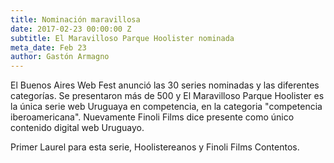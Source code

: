 ```yaml
---
title: Nominación maravillosa
date: 2017-02-23 00:00:00 Z
subtitle: El Maravilloso Parque Hoolister nominada
meta_date: Feb 23
author: Gastón Armagno
---
```


El Buenos Aires Web Fest anunció las 30 series nominadas y las diferentes categorías. Se presentaron más de 500 y El Maravilloso Parque Hoolister es la única serie web Uruguaya en competencia, en la categoria "competencia iberoamericana". Nuevamente Finoli Films dice presente como único contenido digital web Uruguayo.

Primer Laurel para esta serie, Hoolistereanos y Finoli Films Contentos.
